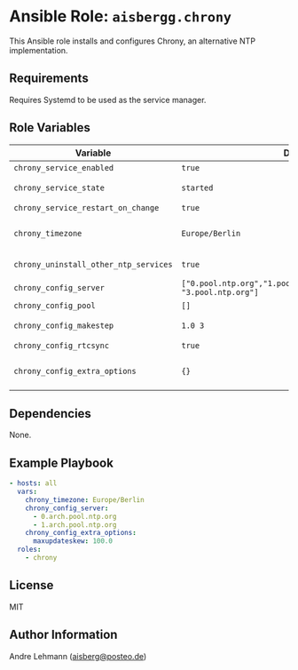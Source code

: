 # Ansible Role: `aisbergg.chrony`

This Ansible role installs and configures Chrony, an alternative NTP implementation.

## Requirements

Requires Systemd to be used as the service manager.

## Role Variables

| Variable | Default | Comments |
|----------|---------|----------|
| `chrony_service_enabled` | `true` | Enable/Disable the Chrony service |
| `chrony_service_state` | `started` | Set the service state (Possible values: `started`, `reloaded`, `restarted`, `stopped`) |
| `chrony_service_restart_on_change` | `true` | Restart Chrony service on configuration changes. |
| `chrony_timezone` | `Europe/Berlin` | Set the timezone of the system. A list of available time zones can be found here: https://en.wikipedia.org/wiki/List_of_tz_database_time_zones |
| `chrony_uninstall_other_ntp_services` | `true` | If true, all other NTP programs present on the system will be uninstalled |
| `chrony_config_server` | `["0.pool.ntp.org","1.pool.ntp.org","2.pool.ntp.org", "3.pool.ntp.org"]` | List of NTP servers to be used as a time source |
| `chrony_config_pool` | `[]` | List of NTP server pools |
| `chrony_config_makestep` | `1.0 3` | Step the system clock if the adjustment is larger than a threshold value |
| `chrony_config_rtcsync` | `true` | Enable kernel synchronization of the real-time clock (RTC) |
| `chrony_config_extra_options` | `{}` | A dict (key-value pairs) of extra config options. A list of available config options can be found here: https://chrony.tuxfamily.org/doc/3.5/chrony.conf.html |

## Dependencies

None.

## Example Playbook

```yaml
- hosts: all
  vars:
    chrony_timezone: Europe/Berlin
    chrony_config_server:
      - 0.arch.pool.ntp.org
      - 1.arch.pool.ntp.org
    chrony_config_extra_options:
      maxupdateskew: 100.0
  roles:
    - chrony
```

## License

MIT

## Author Information

Andre Lehmann (aisberg@posteo.de)
